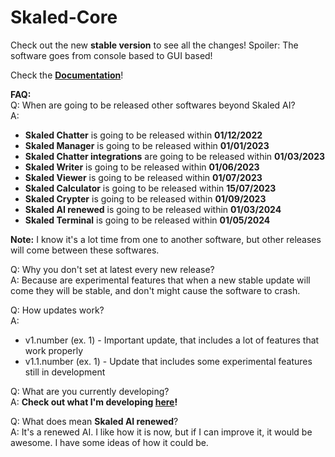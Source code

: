# Skaled-Core
Check out the new **stable version** to see all the changes! Spoiler: The software goes from console based to GUI based! <br>

Check the **[Documentation](https://github.com/Skaled/Skaled-Core/wiki)**! <br>

**FAQ:** <br>
Q: When are going to be released other softwares beyond Skaled AI? <br>
A:
* **Skaled Chatter** is going to be released within **01/12/2022**
* **Skaled Manager** is going to be released within **01/01/2023**
* **Skaled Chatter integrations** are going to be released within **01/03/2023**
* **Skaled Writer** is going to be released within **01/06/2023**
* **Skaled Viewer** is going to be released within **01/07/2023**
* **Skaled Calculator** is going to be released within **15/07/2023**
* **Skaled Crypter** is going to be released within **01/09/2023**
* **Skaled AI renewed** is going to be released within **01/03/2024**
* **Skaled Terminal** is going to be released within **01/05/2024**

**Note:** I know it's a lot time from one to another software, but other releases will come between these softwares.

Q: Why you don't set at latest every new release? <br>
A: Because are experimental features that when a new stable update will come they will be stable, and don't might cause the software to crash.

Q: How updates work? <br>
A:
* v1.number (ex. 1) - Important update, that includes a lot of features that work properly <br>
* v1.1.number (ex. 1) - Update that includes some experimental features still in development <br>

Q: What are you currently developing? <br>
A: **Check out what I'm developing [here](https://trello.com/b/08H6V1DG/skaled-core)!**

Q: What does mean **Skaled AI renewed**? <br>
A: It's a renewed AI. I like how it is now, but if I can improve it, it would be awesome. I have some ideas of how it could be.
